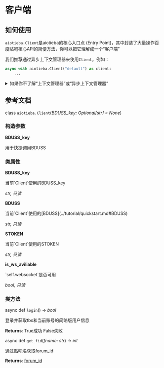 # 客户端

## 如何使用

`aiotieba.Client`是aiotieba的核心入口点 (Entry Point)，其中封装了大量操作百度贴吧核心API的简便方法，你可以把它理解成一个“客户端”

我们推荐通过异步上下文管理器来使用`Client`，例如：

```python
async with aiotieba.Client("default") as client:
    ...
```

<details markdown="1"><summary>如果你不了解“上下文管理器”或“异步上下文管理器”</summary>

你可以阅读以下文章快速入门

+ [python黑魔法-上下文管理器](https://piaosanlang.gitbooks.io/faq/content/tornado/pythonhei-mo-6cd5-shang-xia-wen-guan-li-qi-ff08-contextor.html) 中文解读上下文管理器
+ [详解asyncio之异步上下文管理器](https://cloud.tencent.com/developer/article/1488125) 中文解读异步上下文管理器
+ [PEP-492](https://peps.python.org/pep-0492/#asynchronous-context-managers-and-async-with) 异步上下文管理器的PEP标准
+ [Why do we need `async for` and `async with`?](https://stackoverflow.com/questions/67092070/why-do-we-need-async-for-and-async-with) 深入解读`async for`和`async with`的作用

</details>

## 参考文档

class `aiotieba.Client`(*BDUSS_key: Optional[str] = None*)


### 构造参数

**BDUSS_key**

<div class="docstring" markdown="1">
用于快捷调用BDUSS
</div>


### 类属性

**BDUSS_key**

<div class="docstring" markdown="1">
当前`Client`使用的BDUSS_key

*str, 只读*
</div>

**BDUSS** 

<div class="docstring" markdown="1">
当前`Client`使用的[BDUSS](../tutorial/quickstart.md#BDUSS)

*str, 只读*
</div>

**STOKEN**

<div class="docstring" markdown="1">
当前`Client`使用的STOKEN

*str, 只读*
</div>

**is_ws_aviliable**

<div class="docstring" markdown="1">
`self.websocket`是否可用

*bool, 只读*
</div>


### 类方法

async def `login`() -> *bool*

<div class="docstring" markdown="1">
登录并获取tbs和当前账号的简略版用户信息

**Returns**: True成功 False失败
</div>

async def `get_fid`(*fname: str*) -> *int*

<div class="docstring" markdown="1">
通过贴吧名获取forum_id

**Returns**: [forum_id](../tutorial/quickstart.md#forum_id)
</div>

